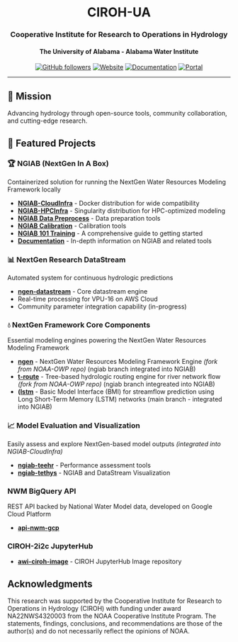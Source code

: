 <div align="center">
  
# CIROH-UA
### Cooperative Institute for Research to Operations in Hydrology
#### The University of Alabama - Alabama Water Institute

[![GitHub followers](https://img.shields.io/github/followers/CIROH-UA?style=social)](https://github.com/CIROH-UA)
[![Website](https://img.shields.io/badge/Website-ciroh.org-blue)](https://ciroh.org)
[![Documentation](https://img.shields.io/badge/Docs-docs.ciroh.org-green)](https://docs.ciroh.org)
[![Portal](https://img.shields.io/badge/Portal-portal.ciroh.org-green)](https://portal.ciroh.org)
</div>

---

## 🎯 Mission
Advancing hydrology through open-source tools, community collaboration, and cutting-edge research.

## 🚀 Featured Projects

### 🏆 NGIAB (NextGen In A Box)
Containerized solution for running the NextGen Water Resources Modeling Framework locally
- **[NGIAB-CloudInfra](https://github.com/CIROH-UA/NGIAB-CloudInfra)** - Docker distribution for wide compatibility
- **[NGIAB-HPCInfra](https://github.com/CIROH-UA/NGIAB-HPCInfra)** - Singularity distribution for HPC-optimized modeling
- **[NGIAB Data Preprocess](https://github.com/CIROH-UA/NGIAB_data_preprocess)** - Data preparation tools
- **[NGIAB Calibration](https://github.com/CIROH-UA/ngiab-cal)** - Calibration tools
- **[NGIAB 101 Training](https://docs.ciroh.org/training-NGIAB-101/)** - A comprehensive guide to getting started
- **[Documentation](https://docs.ciroh.org/docs/products/ngiab/)** - In-depth information on NGIAB and related tools

### 📊 NextGen Research DataStream
Automated system for continuous hydrologic predictions
- **[ngen-datastream](https://github.com/CIROH-UA/ngen-datastream)** - Core datastream engine
- Real-time processing for VPU-16 on AWS Cloud
- Community parameter integration capability (in-progress)

### 💧 NextGen Framework Core Components
Essential modeling engines powering the NextGen Water Resources Modeling Framework
- **[ngen](https://github.com/CIROH-UA/ngen)** - NextGen Water Resources Modeling Framework Engine *(fork from NOAA-OWP repo)* (ngiab branch integrated into NGIAB)
- **[t-route](https://github.com/CIROH-UA/t-route)** - Tree-based hydrologic routing engine for river network flow *(fork from NOAA-OWP repo)* (ngiab branch integreated into NGIAB)
- **([lstm](https://github.com/CIROH-UA/lstm)** - Basic Model Interface (BMI) for streamflow prediction using Long Short-Term Memory (LSTM) networks (main branch - integrated into NGIAB)

### 📈 Model Evaluation and Visualization
Easily assess and explore NextGen-based model outputs *(integrated into NGIAB-CloudInfra)*
- **[ngiab-teehr](https://github.com/CIROH-UA/ngiab-teehr)** - Performance assessment tools
- **[ngiab-tethys](https://github.com/CIROH-UA/ngiab-client)** - NGIAB and DataStream Visualization

### NWM BigQuery API
REST API backed by National Water Model data, developed on Google Cloud Platform
- **[api-nwm-gcp](https://github.com/CIROH-UA/api-nwm-gcp)**

### CIROH-2i2c JupyterHub
- **[awi-ciroh-image](https://github.com/CIROH-UA/awi-ciroh-image)** - CIROH JupyterHub Image repository

## Acknowledgments

This research was supported by the Cooperative Institute for Research to Operations in Hydrology (CIROH) with funding under award NA22NWS4320003 from the NOAA Cooperative Institute Program. The statements, findings, conclusions, and recommendations are those of the author(s) and do not necessarily reflect the opinions of NOAA.

